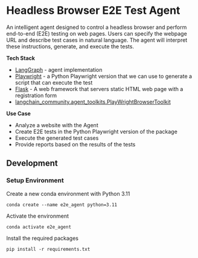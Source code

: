 # Headless Browser E2E Test Agent
An intelligent agent designed to control a headless browser and perform end-to-end (E2E) testing on web pages. Users can specify the webpage URL and describe test cases in natural language. The agent will interpret these instructions, generate, and execute the tests.

**Tech Stack**
- [LangGraph](https://langchain-ai.github.io/langgraph/) - agent implementation
- [Playwright](https://github.com/microsoft/playwright-python) - a Python Playwright version that we can use to generate a script that can execute the test
- [Flask](https://flask.palletsprojects.com/en/stable/) - A web framework that servers static HTML web page with a registration form
- [langchain_community.agent_toolkits.PlayWrightBrowserToolkit](https://python.langchain.com/v0.1/docs/integrations/toolkits/playwright/)

**Use Case**
- Analyze a website with the Agent
- Create E2E tests in the Python Playwright version of the package
- Execute the generated test cases
- Provide reports based on the results of the tests

## Development

### Setup Environment
Create a new conda environment with Python 3.11
```
conda create --name e2e_agent python=3.11
```
Activate the environment
```
conda activate e2e_agent
```
Install the required packages
```
pip install -r requirements.txt
```